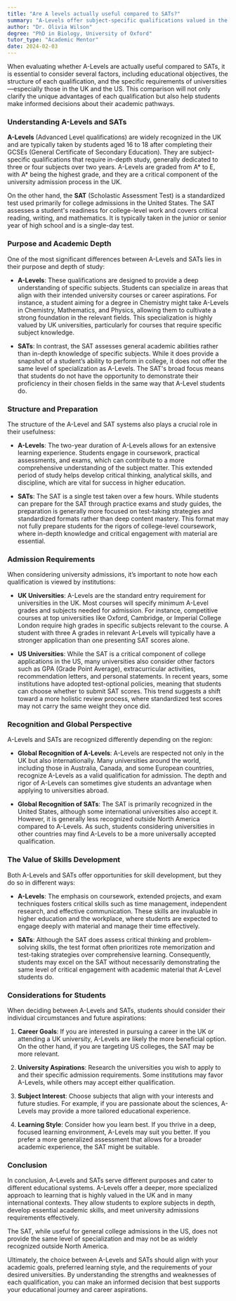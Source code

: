 ```yaml
---
title: "Are A levels actually useful compared to SATs?"
summary: "A-Levels offer subject-specific qualifications valued in the UK, while SATs are important for US college admissions; both serve distinct educational goals."
author: "Dr. Olivia Wilson"
degree: "PhD in Biology, University of Oxford"
tutor_type: "Academic Mentor"
date: 2024-02-03
---
```


When evaluating whether A-Levels are actually useful compared to SATs, it is essential to consider several factors, including educational objectives, the structure of each qualification, and the specific requirements of universities—especially those in the UK and the US. This comparison will not only clarify the unique advantages of each qualification but also help students make informed decisions about their academic pathways.

### Understanding A-Levels and SATs

**A-Levels** (Advanced Level qualifications) are widely recognized in the UK and are typically taken by students aged 16 to 18 after completing their GCSEs (General Certificate of Secondary Education). They are subject-specific qualifications that require in-depth study, generally dedicated to three or four subjects over two years. A-Levels are graded from A* to E, with A* being the highest grade, and they are a critical component of the university admission process in the UK.

On the other hand, the **SAT** (Scholastic Assessment Test) is a standardized test used primarily for college admissions in the United States. The SAT assesses a student's readiness for college-level work and covers critical reading, writing, and mathematics. It is typically taken in the junior or senior year of high school and is a single-day test.

### Purpose and Academic Depth

One of the most significant differences between A-Levels and SATs lies in their purpose and depth of study:

- **A-Levels**: These qualifications are designed to provide a deep understanding of specific subjects. Students can specialize in areas that align with their intended university courses or career aspirations. For instance, a student aiming for a degree in Chemistry might take A-Levels in Chemistry, Mathematics, and Physics, allowing them to cultivate a strong foundation in the relevant fields. This specialization is highly valued by UK universities, particularly for courses that require specific subject knowledge.

- **SATs**: In contrast, the SAT assesses general academic abilities rather than in-depth knowledge of specific subjects. While it does provide a snapshot of a student’s ability to perform in college, it does not offer the same level of specialization as A-Levels. The SAT's broad focus means that students do not have the opportunity to demonstrate their proficiency in their chosen fields in the same way that A-Level students do.

### Structure and Preparation

The structure of the A-Level and SAT systems also plays a crucial role in their usefulness:

- **A-Levels**: The two-year duration of A-Levels allows for an extensive learning experience. Students engage in coursework, practical assessments, and exams, which can contribute to a more comprehensive understanding of the subject matter. This extended period of study helps develop critical thinking, analytical skills, and discipline, which are vital for success in higher education.

- **SATs**: The SAT is a single test taken over a few hours. While students can prepare for the SAT through practice exams and study guides, the preparation is generally more focused on test-taking strategies and standardized formats rather than deep content mastery. This format may not fully prepare students for the rigors of college-level coursework, where in-depth knowledge and critical engagement with material are essential.

### Admission Requirements

When considering university admissions, it’s important to note how each qualification is viewed by institutions:

- **UK Universities**: A-Levels are the standard entry requirement for universities in the UK. Most courses will specify minimum A-Level grades and subjects needed for admission. For instance, competitive courses at top universities like Oxford, Cambridge, or Imperial College London require high grades in specific subjects relevant to the course. A student with three A grades in relevant A-Levels will typically have a stronger application than one presenting SAT scores alone.

- **US Universities**: While the SAT is a critical component of college applications in the US, many universities also consider other factors such as GPA (Grade Point Average), extracurricular activities, recommendation letters, and personal statements. In recent years, some institutions have adopted test-optional policies, meaning that students can choose whether to submit SAT scores. This trend suggests a shift toward a more holistic review process, where standardized test scores may not carry the same weight they once did.

### Recognition and Global Perspective

A-Levels and SATs are recognized differently depending on the region:

- **Global Recognition of A-Levels**: A-Levels are respected not only in the UK but also internationally. Many universities around the world, including those in Australia, Canada, and some European countries, recognize A-Levels as a valid qualification for admission. The depth and rigor of A-Levels can sometimes give students an advantage when applying to universities abroad.

- **Global Recognition of SATs**: The SAT is primarily recognized in the United States, although some international universities also accept it. However, it is generally less recognized outside North America compared to A-Levels. As such, students considering universities in other countries may find A-Levels to be a more universally accepted qualification.

### The Value of Skills Development

Both A-Levels and SATs offer opportunities for skill development, but they do so in different ways:

- **A-Levels**: The emphasis on coursework, extended projects, and exam techniques fosters critical skills such as time management, independent research, and effective communication. These skills are invaluable in higher education and the workplace, where students are expected to engage deeply with material and manage their time effectively.

- **SATs**: Although the SAT does assess critical thinking and problem-solving skills, the test format often prioritizes rote memorization and test-taking strategies over comprehensive learning. Consequently, students may excel on the SAT without necessarily demonstrating the same level of critical engagement with academic material that A-Level students do.

### Considerations for Students

When deciding between A-Levels and SATs, students should consider their individual circumstances and future aspirations:

1. **Career Goals**: If you are interested in pursuing a career in the UK or attending a UK university, A-Levels are likely the more beneficial option. On the other hand, if you are targeting US colleges, the SAT may be more relevant.

2. **University Aspirations**: Research the universities you wish to apply to and their specific admission requirements. Some institutions may favor A-Levels, while others may accept either qualification.

3. **Subject Interest**: Choose subjects that align with your interests and future studies. For example, if you are passionate about the sciences, A-Levels may provide a more tailored educational experience.

4. **Learning Style**: Consider how you learn best. If you thrive in a deep, focused learning environment, A-Levels may suit you better. If you prefer a more generalized assessment that allows for a broader academic experience, the SAT might be suitable.

### Conclusion

In conclusion, A-Levels and SATs serve different purposes and cater to different educational systems. A-Levels offer a deeper, more specialized approach to learning that is highly valued in the UK and in many international contexts. They allow students to explore subjects in depth, develop essential academic skills, and meet university admissions requirements effectively. 

The SAT, while useful for general college admissions in the US, does not provide the same level of specialization and may not be as widely recognized outside North America. 

Ultimately, the choice between A-Levels and SATs should align with your academic goals, preferred learning style, and the requirements of your desired universities. By understanding the strengths and weaknesses of each qualification, you can make an informed decision that best supports your educational journey and career aspirations.
    